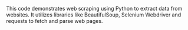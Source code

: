 This code demonstrates web scraping using Python to extract data from websites. It utilizes libraries like BeautifulSoup, Selenium Webdriver and requests to fetch and parse web pages.
